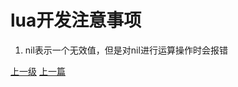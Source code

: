 # lua开发注意事项
1. nil表示一个无效值，但是对nil进行运算操作时会报错
















































[上一级](base.md)
[上一篇](lua_CartesianProduct.md)
